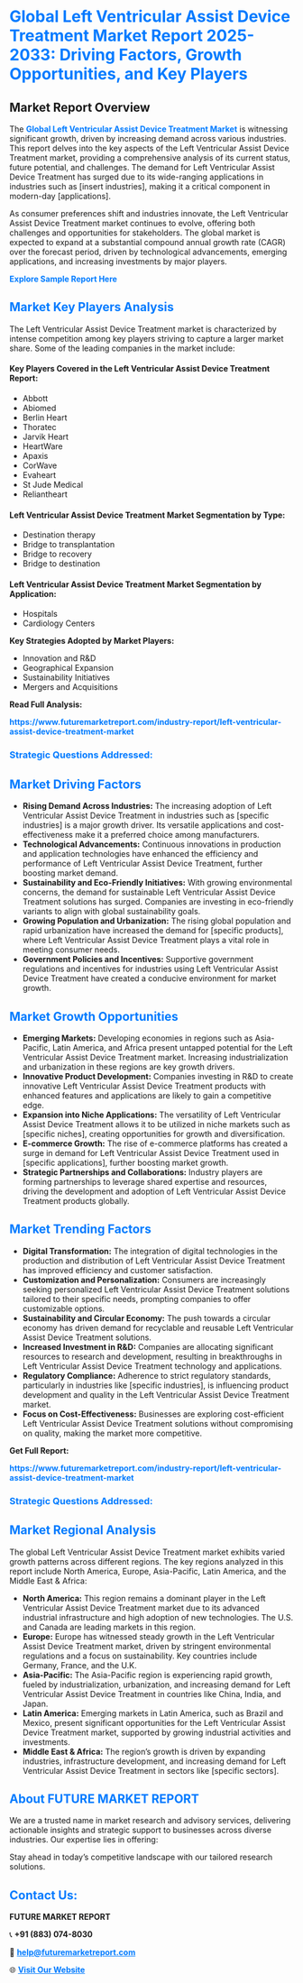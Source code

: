 <h1 style="color: #007BFF;">Global Left Ventricular Assist Device Treatment Market Report 2025-2033: Driving Factors, Growth Opportunities, and Key Players</h1>

<section id="overview">
<h2>Market Report Overview</h2>
<p>The <a href="https://www.futuremarketreport.com/industry-report/left-ventricular-assist-device-treatment-market" style="color: #007BFF; text-decoration: none;"><strong>Global Left Ventricular Assist Device Treatment Market</strong></a> is witnessing significant growth, driven by increasing demand across various industries. This report delves into the key aspects of the Left Ventricular Assist Device Treatment market, providing a comprehensive analysis of its current status, future potential, and challenges. The demand for Left Ventricular Assist Device Treatment has surged due to its wide-ranging applications in industries such as [insert industries], making it a critical component in modern-day [applications].</p>
<p>As consumer preferences shift and industries innovate, the Left Ventricular Assist Device Treatment market continues to evolve, offering both challenges and opportunities for stakeholders. The global market is expected to expand at a substantial compound annual growth rate (CAGR) over the forecast period, driven by technological advancements, emerging applications, and increasing investments by major players.</p>
</section>

<section id="overview">
<p><a href="https://www.futuremarketreport.com/request-sample/reportId=109774" style="color: #007BFF; text-decoration: none;"><strong>Explore Sample Report Here</strong></a></p>
</section>

<section id="key-players">
<h2 style="color: #007BFF;">Market Key Players Analysis</h2>
<p>The Left Ventricular Assist Device Treatment market is characterized by intense competition among key players striving to capture a larger market share. Some of the leading companies in the market include:</p>
<h4>Key Players Covered in the Left Ventricular Assist Device Treatment Report:</h4>
<ul><li>Abbott</li><li>Abiomed</li><li>Berlin Heart</li><li>Thoratec</li><li>Jarvik Heart</li><li>HeartWare</li><li>Apaxis</li><li>CorWave</li><li>Evaheart</li><li>St Jude Medical</li><li>Reliantheart</li></ul>
<h4>Left Ventricular Assist Device Treatment Market Segmentation by Type:</h4>
<ul><li>Destination therapy</li><li>Bridge to transplantation</li><li>Bridge to recovery</li><li>Bridge to destination</li></ul>

<h4>Left Ventricular Assist Device Treatment Market Segmentation by Application:</h4>
<ul><li>Hospitals</li><li>Cardiology Centers</li></ul>
<p><strong>Key Strategies Adopted by Market Players:</strong></p>
<ul>
<li>Innovation and R&D</li>
<li>Geographical Expansion</li>
<li>Sustainability Initiatives</li>
<li>Mergers and Acquisitions</li>
</ul>
</section>

<section>
<p><strong>Read Full Analysis: </strong></p><a href="https://www.futuremarketreport.com/industry-report/left-ventricular-assist-device-treatment-market" style="color: #007BFF; text-decoration: none;"><strong>https://www.futuremarketreport.com/industry-report/left-ventricular-assist-device-treatment-market</strong></a>
<h3 style="color: #007BFF;">Strategic Questions Addressed:</h3>
</section>

<section id="driving-factors">
<h2 style="color: #007BFF;">Market Driving Factors</h2>
<ul>
<li><strong>Rising Demand Across Industries:</strong> The increasing adoption of Left Ventricular Assist Device Treatment in industries such as [specific industries] is a major growth driver. Its versatile applications and cost-effectiveness make it a preferred choice among manufacturers.</li>
<li><strong>Technological Advancements:</strong> Continuous innovations in production and application technologies have enhanced the efficiency and performance of Left Ventricular Assist Device Treatment, further boosting market demand.</li>
<li><strong>Sustainability and Eco-Friendly Initiatives:</strong> With growing environmental concerns, the demand for sustainable Left Ventricular Assist Device Treatment solutions has surged. Companies are investing in eco-friendly variants to align with global sustainability goals.</li>
<li><strong>Growing Population and Urbanization:</strong> The rising global population and rapid urbanization have increased the demand for [specific products], where Left Ventricular Assist Device Treatment plays a vital role in meeting consumer needs.</li>
<li><strong>Government Policies and Incentives:</strong> Supportive government regulations and incentives for industries using Left Ventricular Assist Device Treatment have created a conducive environment for market growth.</li>
</ul>
</section>

<section id="growth-opportunities">
<h2 style="color: #007BFF;">Market Growth Opportunities</h2>
<ul>
<li><strong>Emerging Markets:</strong> Developing economies in regions such as Asia-Pacific, Latin America, and Africa present untapped potential for the Left Ventricular Assist Device Treatment market. Increasing industrialization and urbanization in these regions are key growth drivers.</li>
<li><strong>Innovative Product Development:</strong> Companies investing in R&D to create innovative Left Ventricular Assist Device Treatment products with enhanced features and applications are likely to gain a competitive edge.</li>
<li><strong>Expansion into Niche Applications:</strong> The versatility of Left Ventricular Assist Device Treatment allows it to be utilized in niche markets such as [specific niches], creating opportunities for growth and diversification.</li>
<li><strong>E-commerce Growth:</strong> The rise of e-commerce platforms has created a surge in demand for Left Ventricular Assist Device Treatment used in [specific applications], further boosting market growth.</li>
<li><strong>Strategic Partnerships and Collaborations:</strong> Industry players are forming partnerships to leverage shared expertise and resources, driving the development and adoption of Left Ventricular Assist Device Treatment products globally.</li>
</ul>
</section>

<section id="trending-factors">
<h2 style="color: #007BFF;">Market Trending Factors</h2>
<ul>
<li><strong>Digital Transformation:</strong> The integration of digital technologies in the production and distribution of Left Ventricular Assist Device Treatment has improved efficiency and customer satisfaction.</li>
<li><strong>Customization and Personalization:</strong> Consumers are increasingly seeking personalized Left Ventricular Assist Device Treatment solutions tailored to their specific needs, prompting companies to offer customizable options.</li>
<li><strong>Sustainability and Circular Economy:</strong> The push towards a circular economy has driven demand for recyclable and reusable Left Ventricular Assist Device Treatment solutions.</li>
<li><strong>Increased Investment in R&D:</strong> Companies are allocating significant resources to research and development, resulting in breakthroughs in Left Ventricular Assist Device Treatment technology and applications.</li>
<li><strong>Regulatory Compliance:</strong> Adherence to strict regulatory standards, particularly in industries like [specific industries], is influencing product development and quality in the Left Ventricular Assist Device Treatment market.</li>
<li><strong>Focus on Cost-Effectiveness:</strong> Businesses are exploring cost-efficient Left Ventricular Assist Device Treatment solutions without compromising on quality, making the market more competitive.</li>
</ul>
</section>

<section>
<p><strong>Get Full Report: </strong></p><a href="https://www.futuremarketreport.com/industry-report/left-ventricular-assist-device-treatment-market" style="color: #007BFF; text-decoration: none;"><strong>https://www.futuremarketreport.com/industry-report/left-ventricular-assist-device-treatment-market</strong></a>
<h3 style="color: #007BFF;">Strategic Questions Addressed:</h3>
</section>


<section id="regional-analysis">
<h2 style="color: #007BFF;">Market Regional Analysis</h2>
<p>The global Left Ventricular Assist Device Treatment market exhibits varied growth patterns across different regions. The key regions analyzed in this report include North America, Europe, Asia-Pacific, Latin America, and the Middle East & Africa:</p>
<ul>
<li><strong>North America:</strong> This region remains a dominant player in the Left Ventricular Assist Device Treatment market due to its advanced industrial infrastructure and high adoption of new technologies. The U.S. and Canada are leading markets in this region.</li>
<li><strong>Europe:</strong> Europe has witnessed steady growth in the Left Ventricular Assist Device Treatment market, driven by stringent environmental regulations and a focus on sustainability. Key countries include Germany, France, and the U.K.</li>
<li><strong>Asia-Pacific:</strong> The Asia-Pacific region is experiencing rapid growth, fueled by industrialization, urbanization, and increasing demand for Left Ventricular Assist Device Treatment in countries like China, India, and Japan.</li>
<li><strong>Latin America:</strong> Emerging markets in Latin America, such as Brazil and Mexico, present significant opportunities for the Left Ventricular Assist Device Treatment market, supported by growing industrial activities and investments.</li>
<li><strong>Middle East & Africa:</strong> The region’s growth is driven by expanding industries, infrastructure development, and increasing demand for Left Ventricular Assist Device Treatment in sectors like [specific sectors].</li>
</ul>
</section>

<footer>
<h2 style="color: #007BFF;">About FUTURE MARKET REPORT</h2>
<p>We are a trusted name in market research and advisory services, delivering actionable insights and strategic support to businesses across diverse industries. Our expertise lies in offering:</p>

<p>Stay ahead in today’s competitive landscape with our tailored research solutions.</p>

<h2 style="color: #007BFF;">Contact Us:</h2>
<p><strong>FUTURE MARKET REPORT</strong></p>
<p>📞 <strong>+91 (883) 074-8030</strong></p>
<p>📧 <strong><a href="mailto:help@futuremarketreport.com" style="color: #007BFF;">help@futuremarketreport.com</a></strong></p>
<p>🌐 <strong><a href="https://www.futuremarketreport.com/" style="color: #007BFF;">Visit Our Website</a></strong></p>
</footer>